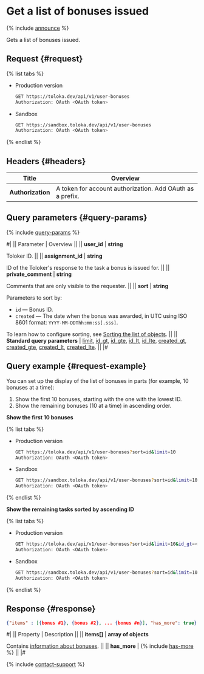 # Get a list of bonuses issued

{% include [announce](../_includes/announce.md) %}

Gets a list of bonuses issued.

## Request {#request}

{% list tabs %}

- Production version

  ```bash
  GET https://toloka.dev/api/v1/user-bonuses
  Authorization: OAuth <OAuth token>
  ```

- Sandbox

  ```bash
  GET https://sandbox.toloka.dev/api/v1/user-bonuses
  Authorization: OAuth <OAuth token>
  ```

{% endlist %}

## Headers {#headers}

Title | Overview
----- | -----
**Authorization** | A token for account authorization. Add OAuth as a prefix.

## Query parameters {#query-params}

{% include [query-params](../_includes/query-params.md) %}

#|
|| Parameter | Overview ||
|| **user_id** | **string**

Toloker ID. ||
|| **assignment_id** | **string**

ID of the Toloker's response to the task a bonus is issued for. ||
|| **private_comment** | **string**

Comments that are only visible to the requester. ||
|| **sort** | **string**

Parameters to sort by:

- `id` — Bonus ID.
- `created` — The date when the bonus was awarded, in UTC using ISO 8601 format: `YYYY-MM-DDThh:mm:ss[.sss]`.

To learn how to configure sorting, see [Sorting the list of objects](sorting.md). ||
|| **Standard query parameters** | [limit](standard-query-parameters.md#limit), [id_gt](standard-query-parameters.md#id_gt), [id_gte](standard-query-parameters.md#id_gte), [id_lt](standard-query-parameters.md#id_lt), [id_lte](standard-query-parameters.md#id_lte), [created_gt](standard-query-parameters.md#created_gt), [created_gte](standard-query-parameters.md#created_gte), [created_lt](standard-query-parameters.md#created_lt), [created_lte](standard-query-parameters.md#created_lte). ||
|#

## Query example {#request-example}

You can set up the display of the list of bonuses in parts (for example, 10 bonuses at a time):

1. Show the first 10 bonuses, starting with the one with the lowest ID.
1. Show the remaining bonuses (10 at a time) in ascending order.

**Show the first 10 bonuses**

{% list tabs %}

- Production version

  ```bash
  GET https://toloka.dev/api/v1/user-bonuses?sort=id&limit=10
  Authorization: OAuth <OAuth token>
  ```

- Sandbox

  ```bash
  GET https://sandbox.toloka.dev/api/v1/user-bonuses?sort=id&limit=10
  Authorization: OAuth <OAuth token>
  ```

{% endlist %}

**Show the remaining tasks sorted by ascending ID**

{% list tabs %}

- Production version

  ```bash
  GET https://toloka.dev/api/v1/user-bonuses?sort=id&limit=10&id_gt=<ID of the last bonus from the previous response>
  Authorization: OAuth <OAuth token>
  ```

- Sandbox

  ```bash
  GET https://sandbox.toloka.dev/api/v1/user-bonuses?sort=id&limit=10&id_gt=<ID of the last bonus from the previous response>
  Authorization: OAuth <OAuth token>
  ```

{% endlist %}

## Response {#response}

```json
{"items" : [{bonus #1}, {bonus #2}, ... {bonus #n}], "has_more": true}
```

#|
|| Property | Description ||
|| **items[]** | **array of objects**

Contains [information about bonuses](get-one-bonus.md). ||
|| **has_more** | {% include [has-more](../_includes/has-more.md) %} ||
|#

{% include [contact-support](../../guide/_includes/contact-support.md) %}